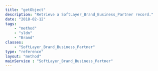 ```yaml
---
title: "getObject"
description: "Retrieve a SoftLayer_Brand_Business_Partner record."
date: "2018-02-12"
tags:
    - "method"
    - "sldn"
    - "Brand"
classes:
    - "SoftLayer_Brand_Business_Partner"
type: "reference"
layout: "method"
mainService : "SoftLayer_Brand_Business_Partner"
---
```

